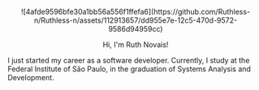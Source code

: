 <p align="center">
![4afde9596bfe30a1bb56a556f1ffefa6](https://github.com/Ruthless-n/Ruthless-n/assets/112913657/dd955e7e-12c5-470d-9572-9586d94959cc)
</p>   
   
<p align="center"> Hi, I'm Ruth Novais!</p>

I just started my career as a software developer.
Currently, I study at the Federal Institute of São Paulo, in the graduation of Systems Analysis and Development.
